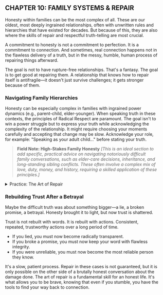 ## CHAPTER 10: FAMILY SYSTEMS & REPAIR

Honesty within families can be the most complex of all. These are our oldest, most deeply ingrained relationships, often with unwritten rules and hierarchies that have existed for decades. But because of this, they are also where the skills of repair and respectful truth-telling are most crucial.

A commitment to honesty is not a commitment to perfection. It is a commitment to connection. And sometimes, real connection happens not in the flawless delivery of a truth, but in the messy, humble, human process of repairing things afterward.

The goal is not to have rupture-free relationships. That's a fantasy. The goal is to get good at repairing them. A relationship that knows how to repair itself is antifragile—it doesn't just survive challenges; it gets stronger because of them.

### Navigating Family Hierarchies

Honesty can be especially complex in families with ingrained power dynamics (e.g., parent-child, elder-younger). When speaking truth in these contexts, the principles of Radical Respect are paramount. The goal isn't to win a power struggle but to express your truth while acknowledging the complexity of the relationship. It might require choosing your moments carefully and accepting that change may be slow. Acknowledge your role, for example: "Speaking as your adult child..." before stating your truth.

> **Field Note: High-Stakes Family Honesty**
> *[This is an ideal section to add specific, practical advice on navigating notoriously difficult family conversations, such as elder-care decisions, inheritance, and long-standing sibling conflicts. These often involve a complex mix of love, duty, money, and history, requiring a skilled application of these principles.]*

<details>
<summary>Practice: The Art of Repair</summary>

A relationship that knows how to repair itself is antifragile. Here are two key practices.

**1. Circle Back After a Hard Conversation**
The hours or days after a difficult conversation are critical. Don't let an awkward, heavy silence hang in the air. Be the one to circle back. This can be a simple text or a verbal check-in:
> "Hey, still thinking about our conversation. I know it was intense, but I'm really glad we're able to talk about hard things. I love you."
This simple act signals that the conversation didn't break the connection. It says, "We are still a 'we'."

**2. Say "I Was Wrong"**
If you said something unfair or unkind, it's a golden opportunity to build trust. Go back to that person and say, "I've been thinking about what I said yesterday, and I was wrong." It shows humility, self-awareness, and respect.
*   **Do not add a "but..." at the end.** "I was wrong, but you were being..." negates the entire apology. Just own your part.

</details>

### Rebuilding Trust After a Betrayal

Maybe the difficult truth was about something bigger—a lie, a broken promise, a betrayal. Honesty brought it to light, but now trust is shattered.

Trust is not rebuilt with words. It is rebuilt with actions. Consistent, repeated, trustworthy actions over a long period of time.

*   If you lied, you must now become radically transparent.
*   If you broke a promise, you must now keep your word with flawless integrity.
*   If you were unreliable, you must now become the most reliable person they know.

It's a slow, patient process. Repair in these cases is not guaranteed, but it is only possible on the other side of a brutally honest conversation about the damage done. The art of repair is a fundamental skill for an honest life. It's what allows you to be brave, knowing that even if you stumble, you have the tools to find your way back to connection. 